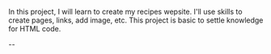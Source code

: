 In this project, I will learn to create my recipes wepsite. 
I'll use skills to create pages, links, add image, etc.
This project is basic to settle knowledge for HTML code.

--
